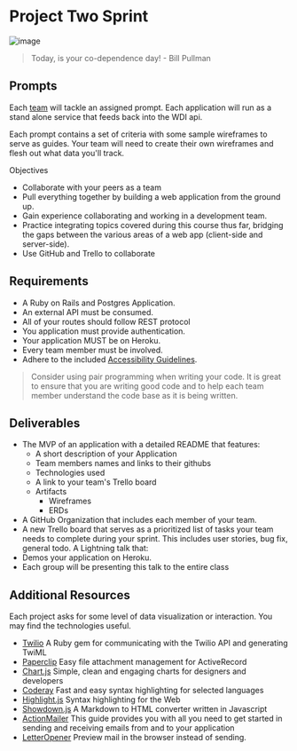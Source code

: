 # Project Two Sprint

![image](http://thetrendguys.com/wp-content/uploads/2013/06/Bill-Pullman-Independence-Day.jpg)
> Today, is your co-dependence day! - Bill Pullman


## Prompts

Each [team](teams.md) will tackle an assigned prompt.  Each application will run as a stand alone service that feeds back into the WDI api.

Each prompt contains a set of criteria with some sample wireframes to serve as guides.  Your team will need to create their own wireframes and flesh out what data you'll track.

Objectives

- Collaborate with your peers as a team
- Pull everything together by building a web application from the ground up.
- Gain experience collaborating and working in a development team.
- Practice integrating topics covered during this course thus far, bridging the gaps between the various areas of a web app (client-side and server-side).
- Use GitHub and Trello to collaborate

## Requirements

- A Ruby on Rails and Postgres Application.
- An external API must be consumed.
- All of your routes should follow REST protocol
- You application must provide authentication.
- Your application MUST be on Heroku.
- Every team member must be involved.
- Adhere to the included [Accessibility Guidelines](accessibility_guidelines.md).

> Consider using pair programming when writing your code. It is great to ensure
> that you are writing good code and to help each team member understand the
> code base as it is being written.

## Deliverables 

- The MVP of an application with a detailed README that features:
    - A short description of your Application
    - Team members names and links to their githubs
    - Technologies used
    - A link to your team's Trello board
    - Artifacts
        - Wireframes
        - ERDs
- A GitHub Organization that includes each member of your team.
- A new Trello board that serves as a prioritized list of tasks your team needs to complete during your sprint. This includes user stories, bug fix, general todo.
A Lightning talk that:
- Demos your application on Heroku.
- Each group will be presenting this talk to the entire class

## Additional Resources

Each project asks for some level of data visualization or interaction. You may find the technologies useful.

- [Twilio](https://github.com/twilio/twilio-ruby) A Ruby gem for communicating with the Twilio API and generating TwiML
- [Paperclip](https://github.com/thoughtbot/paperclip) Easy file attachment management for ActiveRecord 
- [Chart.js](http://www.chartjs.org/) Simple, clean and engaging charts for designers and developers
- [Coderay](https://github.com/rubychan/coderay) Fast and easy syntax highlighting for selected languages
- [Highlight.js](https://highlightjs.org/) Syntax highlighting for the Web
- [Showdown.js](https://github.com/showdownjs/showdown) A Markdown to HTML converter written in Javascript
- [ActionMailer](http://guides.rubyonrails.org/action_mailer_basics.html) This guide provides you with all you need to get started in sending and receiving emails from and to your application
- [LetterOpener](https://github.com/ryanb/letter_opener) Preview mail in the browser instead of sending.
